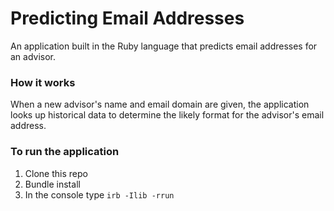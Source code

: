 # Predicting Email Addresses
An application built in the Ruby language that predicts email addresses for an advisor. 

### How it works
When a new advisor's name and email domain are given, the application looks up historical data to determine the likely format for the advisor's email address.

### To run the application

1. Clone this repo
2. Bundle install
3. In the console type `irb -Ilib -rrun`

